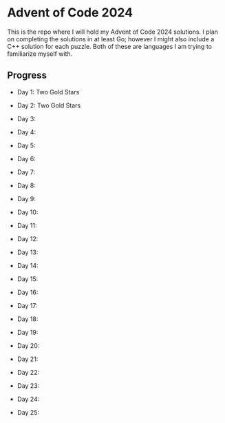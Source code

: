 # Advent of Code 2024
This is the repo where I will hold my Advent of Code 2024 solutions. I plan on
completing the solutions in at least Go; however I might also include a C++
solution for each puzzle. Both of these are languages I am trying to
familiarize myself with.

## Progress

- Day 1: Two Gold Stars

- Day 2: Two Gold Stars

- Day 3:

- Day 4:

- Day 5:

- Day 6:

- Day 7:

- Day 8:

- Day 9:

- Day 10:

- Day 11:

- Day 12:

- Day 13:

- Day 14:

- Day 15:

- Day 16:

- Day 17:

- Day 18:

- Day 19:

- Day 20:

- Day 21:

- Day 22:

- Day 23:

- Day 24:

- Day 25:

